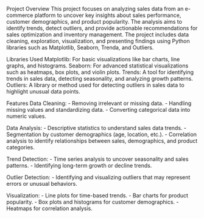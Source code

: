 Project Overview This project focuses on analyzing sales data from an e-commerce platform to uncover key insights about sales performance, customer demographics, and product popularity. The analysis aims to identify trends, detect outliers, and provide actionable recommendations for sales optimization and inventory management. The project includes data cleaning, exploration, visualization, and presenting findings using Python libraries such as Matplotlib, Seaborn, Trenda, and Outliers.

Libraries Used Matplotlib: For basic visualizations like bar charts, line graphs, and histograms. Seaborn: For advanced statistical visualizations such as heatmaps, box plots, and violin plots. Trends: A tool for identifying trends in sales data, detecting seasonality, and analyzing growth patterns. Outliers: A library or method used for detecting outliers in sales data to highlight unusual data points.

Features Data Cleaning: - Removing irrelevant or missing data. - Handling missing values and standardizing data. - Converting categorical data into numeric values.

Data Analysis: - Descriptive statistics to understand sales data trends. - Segmentation by customer demographics (age, location, etc.). - Correlation analysis to identify relationships between sales, demographics, and product categories.

Trend Detection: - Time series analysis to uncover seasonality and sales patterns. - Identifying long-term growth or decline trends.

Outlier Detection: - Identifying and visualizing outliers that may represent errors or unusual behaviors.

Visualization: - Line plots for time-based trends. - Bar charts for product popularity. - Box plots and histograms for customer demographics. - Heatmaps for correlation analysis.
